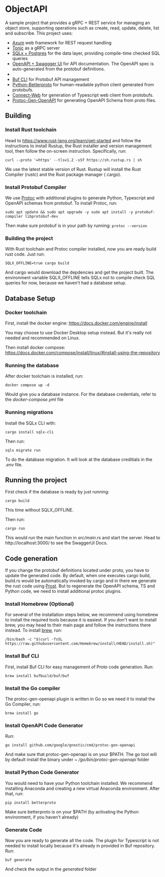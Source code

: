 # ObjectAPI

A sample project that provides a gRPC + REST service for managing an object store, supporting operations such as
create, read, update, delete, list and subscribe. This project uses:

- [Axum](https://github.com/tokio-rs/axum) web framework for REST request handling
- [Tonic](https://github.com/hyperium/tonic) as a gRPC server
- [SQLx + Postgres](https://github.com/launchbadge/sqlx) for the data layer, providing compile-time checked SQL queries
- [OpenAPI + Swaggger UI](https://swagger.io/tools/swagger-ui/) for API documentation. The OpenAPI spec is
  auto-generated from the protobuf definitions.
-
- [Buf CLI](https://buf.build/docs/tutorials/getting-started-with-buf-cli) for Protobuf API management
- [Python-Betterproto](https://github.com/danielgtaylor/python-betterproto) for human-readable python client
  generated from protobufs.
- [Connect-Web](https://connect.build/) for generation of Typescript web client from protobufs.
- [Protoc-Gen-OpenAPI](https://github.com/google/gnostic/tree/main/cmd/protoc-gen-openapi) for generating OpenAPI
  Schema from proto files.

## Building

### Install Rust toolchain

Head to https://www.rust-lang.org/learn/get-started and follow the instructions to install Rustup, the Rust
installer and version management tool, then follow the on-screen instruction. Specifically, run:

`curl --proto '=https' --tlsv1.2 -sSf https://sh.rustup.rs | sh`

We use the latest stable version of Rust. Rustup will install the Rust Compiler (rustc) and the Rust package manager (
cargo).

### Install Protobuf Compiler

We use [Protoc](https://grpc.io/docs/protoc-installation/) with additional plugins to generate Python, Typescript
and OpenAPI schemas from protobuf. To install Protoc, run:

`sudo apt update && sudo apt upgrade -y
sudo apt install -y protobuf-compiler libprotobuf-dev`

Then make sure protobuf is in your path by running: `protoc --version`

### Building the project

With Rust toolchain and Protoc compiler installed, now you are ready build rust code. Just run:

`SQLX_OFFLINE=true cargo build`

And cargo would download the depdencies and get the project built. The environment variable SQLX_OFFLINE tells
SQLx not to compile check SQL queries for now, because we haven't had a database setup.

## Database Setup

### Docker toolchain

First, install the docker engine: https://docs.docker.com/engine/install

You may choose to use Docker Desktop setup instead. But it's really not needed and recommended on Linux.

Then install docker compose: https://docs.docker.com/compose/install/linux/#install-using-the-repository

### Running the database

After docker toolchain is installed, run:

`docker compose up -d`

Would give you a database instance. For the database credentials, refer to the *docker-compose.yml* file

### Running migrations

Install the SQLx CLI with:

`cargo install sqlx-cli`

Then run:

`sqlx migrate run`

To do the database migration. It will look at the database creditials in the *.env* file.

## Running the project

First check if the database is ready by just running:

`cargo build`

This time without SQLX_OFFLINE.

Then run:

`cargo run`

This would run the main function in *src/main.rs* and start the server. Head to http://localhost:3000/ to see the
SwaggerUI Docs.

## Code generation

If you change the protobuf definitions located under proto, you have to update the generated code. By default, when
one executes cargo build, build.rs would be automatically invoked by cargo and in there we generate the rust code
using [Prost](https://docs.docker.com/compose/install/linux/#install-using-the-repository). But to regenerate the
OpenAPI schema, TS and Python code, we need to install additional protoc plugins.

### Install Homebrew (Optional)

For several of the installation steps below, we recommend using homebrew to install the required tools because it is
easiest. If you don't want to install brew, you may head to their main page and follow the instructions there instead.
To
install [brew](https://brew.sh/index_de), run:

`/bin/bash -c "$(curl -fsSL https://raw.githubusercontent.com/Homebrew/install/HEAD/install.sh)"`

### Install Buf CLI

First, install Buf CLI for easy management of Proto code generation. Run:

`brew install bufbuild/buf/buf`

### Install the Go compiler

The protoc-gen-openapi plugin is written in Go so we need it to install the Go Compiler, run:

`brew install go`

### Install OpenAPI Code Generator

Run:

`go install github.com/google/gnostic/cmd/protoc-gen-openapi`

And make sure that protoc-gen-openapi is on your $PATH. The go tool will by default install the binary under *~
/go/bin/protoc-gen-openapi* folder

### Install Python Code Generator

You would need to have your Python toolchain installed. We recommend installing Anaconda and creating a new virtual
Anaconda environment. After that, run:

`pip install betterproto`

Make sure betterproto is on your $PATH (by activating the Python environment, if you haven't already)

### Generate Code

Now you are ready to generate all the code. The plugin for Typescript is not needed to install locally because it's
already in provided in Buf repository. Run:

`buf generate`

And check the output in the *generated* folder